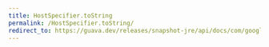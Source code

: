 ```yaml
---
title: HostSpecifier.toString
permalink: /HostSpecifier.toString/
redirect_to: https://guava.dev/releases/snapshot-jre/api/docs/com/google/common/net/HostSpecifier.html#toString--
---
```

